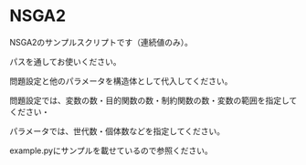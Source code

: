# NSGA2
NSGA2のサンプルスクリプトです（連続値のみ）。

パスを通してお使いください。

問題設定と他のパラメータを構造体として代入してください。

問題設定では、変数の数・目的関数の数・制約関数の数・変数の範囲を指定してください・

パラメータでは、世代数・個体数などを指定してください。

example.pyにサンプルを載せているので参照ください。
